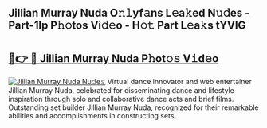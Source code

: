 ## Jillian Murray Nuda O𝚗𝚕yf𝚊ns L𝚎a𝚔ed N𝚞𝚍es - Part-1lp P𝚑𝚘tos Vi𝚍𝚎o - H𝚘𝚝 Part L𝚎a𝚔s tYVIG

# <h2><a href="http://kf7qsp8.oniu.top/?m=Jillian+Murray+Nuda">🔗👉 🔴 Jillian Murray Nuda P𝚑ot𝚘𝚜 V𝚒d𝚎o</a></h2>

[![Jillian Murray Nuda Nu𝚍e𝚜](https://i.imgur.com/0qMVB7G.gif)](http://kf7qsp8.oniu.top/?m=Jillian+Murray+Nuda)
Virtual dance innovator and web entertainer Jillian Murray Nuda, celebrated for disseminating dance and lifestyle inspiration through solo and collaborative dance acts and brief films. Outstanding set builder Jillian Murray Nuda, recognized for their remarkable abilities and accomplishments in constructing sets.  
